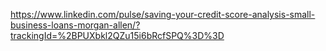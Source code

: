 https://www.linkedin.com/pulse/saving-your-credit-score-analysis-small-business-loans-morgan-allen/?trackingId=%2BPUXbkl2QZu15i6bRcfSPQ%3D%3D
